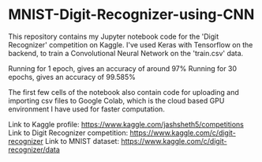 # MNIST-Digit-Recognizer-using-CNN

This repository contains my Jupyter notebook code for the 'Digit Recognizer' competition on Kaggle. 
I've used Keras with Tensorflow on the backend, to train a Convolutional Neural Network on the 'train.csv' data. 

Running for 1 epoch, gives an accuracy of around 97%
Running for 30 epochs, gives an accuracy of 99.585%

The first few cells of the notebook also contain code for uploading and importing csv files to Google Colab, which is the cloud based GPU environment I have used for faster computation.

Link to Kaggle profile: https://www.kaggle.com/jashsheth5/competitions
Link to Digit Recognizer competition: https://www.kaggle.com/c/digit-recognizer
Link to MNIST dataset: https://www.kaggle.com/c/digit-recognizer/data
